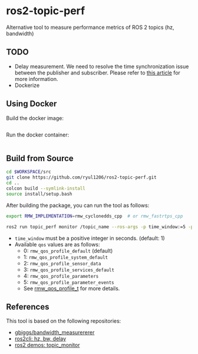 # ros2-topic-perf

Alternative tool to measure performance metrics of ROS 2 topics (hz, bandwidth)

## TODO

- Delay measurement. We need to resolve the time synchronization issue between the publisher and subscriber. Please refer to [this article](https://wiki.nps.edu/display/RC/Time+Synchronisation+with+NTP) for more information.
- Dockerize

## Using Docker

Build the docker image:

```bash

```

Run the docker container:

```bash

```

## Build from Source

```bash
cd $WORKSPACE/src
git clone https://github.com/ryul1206/ros2-topic-perf.git
cd ..
colcon build --symlink-install
source install/setup.bash
```

After building the package, you can run the tool as follows:

```bash
export RMW_IMPLEMENTATION=rmw_cyclonedds_cpp  # or rmw_fastrtps_cpp

ros2 run topic_perf monitor /topic_name --ros-args -p time_window:=5 -p qos:=2
```

- `time_window` must be a positive integer in seconds. (default: 1)
- Available `qos` values are as follows:
  - 0: `rmw_qos_profile_default` (default)
  - 1: `rmw_qos_profile_system_default`
  - 2: `rmw_qos_profile_sensor_data`
  - 3: `rmw_qos_profile_services_default`
  - 4: `rmw_qos_profile_parameters`
  - 5: `rmw_qos_profile_parameter_events`
  - See [rmw_qos_profile_t](https://github.com/ros2/rmw/blob/humble/rmw/include/rmw/qos_profiles.h) for more details.

## References

This tool is based on the following repositories:

- [gbiggs/bandwidth_measurererer](https://github.com/gbiggs/bandwidth_measurererer)
- [ros2cli: hz, bw, delay](https://github.com/ros2/ros2cli/tree/humble/ros2topic/ros2topic/verb)
- [ros2 demos: topic_monitor](https://github.com/ros2/demos/blob/7ecb54e14e1726d543f77c798bf41e19efc1b9b4/topic_monitor/topic_monitor/scripts/topic_monitor.py)
